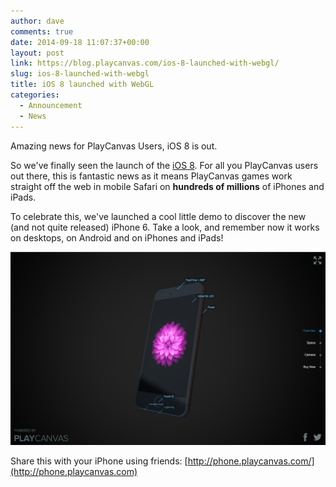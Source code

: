 ```yaml
---
author: dave
comments: true
date: 2014-09-18 11:07:37+00:00
layout: post
link: https://blog.playcanvas.com/ios-8-launched-with-webgl/
slug: ios-8-launched-with-webgl
title: iOS 8 launched with WebGL
categories:
  - Announcement
  - News
---
```


Amazing news for PlayCanvas Users, iOS 8 is out.

So we've finally seen the launch of the [iOS 8](https://en.wikipedia.org/wiki/IOS_8). For all you PlayCanvas users out there, this is fantastic news as it means PlayCanvas games work straight off the web in mobile Safari on **hundreds of millions** of iPhones and iPads.

To celebrate this, we've launched a cool little demo to discover the new (and not quite released) iPhone 6. Take a look, and remember now it works on desktops, on Android and on iPhones and iPads!

[![iPhone 6](/assets/media/iPhone_6.png)](http://phone.playcanvas.com)

Share this with your iPhone using friends: [http://phone.playcanvas.com/](http://phone.playcanvas.com)
